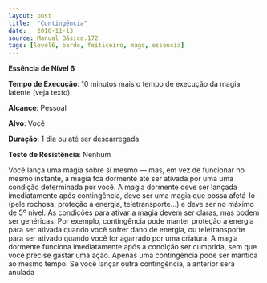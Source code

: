 ```yaml
---
layout: post
title:  "Contingência"
date:   2016-11-13
source: Manual Básico.172
tags: [level6, bardo, feiticeiro, mago, essencia]
---
```


**Essência de Nível 6**

**Tempo de Execução**: 10 minutos mais o tempo de execução da magia latente (veja texto)

**Alcance**: Pessoal

**Alvo**: Você

**Duração**: 1 dia ou até ser descarregada

**Teste de Resistência**: Nenhum

Você lança uma magia sobre si mesmo — mas, em vez de funcionar no mesmo instante, a magia fca dormente até ser ativada por uma uma condição determinada por você. A magia dormente deve ser lançada imediatamente após contingência, 
deve ser uma magia que possa afetá-lo (pele rochosa, proteção a energia, teletransporte...) e deve ser no máximo de 5º nível.
As condições para ativar a magia devem ser claras, mas podem ser genéricas.
Por exemplo, contingência pode manter proteção a energia para ser ativada quando você sofrer dano de energia, ou teletransporte para ser ativado quando você for agarrado por uma criatura. 
A magia dormente funciona imediatamente após a condição ser cumprida, sem que você precise gastar uma ação.
Apenas uma contingência pode ser mantida ao mesmo tempo. Se você lançar outra contingência, a anterior será anulada